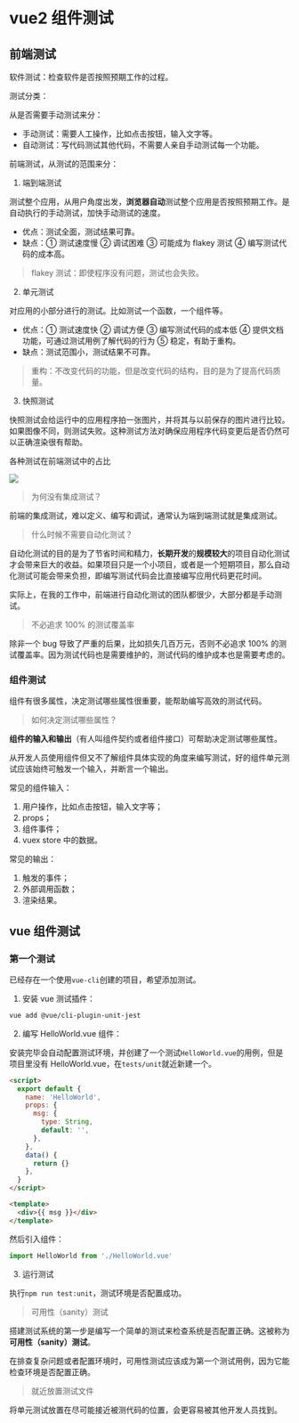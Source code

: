 # vue2 组件测试

## 前端测试

软件测试：检查软件是否按照预期工作的过程。

测试分类：

从是否需要手动测试来分：

- 手动测试：需要人工操作，比如点击按钮，输入文字等。
- 自动测试：写代码测试其他代码，不需要人亲自手动测试每一个功能。

前端测试，从测试的范围来分：

1. 端到端测试

测试整个应用，从用户角度出发，**浏览器自动**测试整个应用是否按照预期工作。是自动执行的手动测试，加快手动测试的速度。

- 优点：测试全面，测试结果可靠。
- 缺点：① 测试速度慢 ② 调试困难 ③ 可能成为 flakey 测试 ④ 编写测试代码的成本高。

> flakey 测试：即使程序没有问题，测试也会失败。

2. 单元测试

对应用的小部分进行的测试。比如测试一个函数，一个组件等。

- 优点：① 测试速度快 ② 调试方便 ③ 编写测试代码的成本低 ④ 提供文档功能，可通过测试用例了解代码的行为 ⑤ 稳定，有助于重构。
- 缺点：测试范围小，测试结果不可靠。

> 重构：不改变代码的功能，但是改变代码的结构，目的是为了提高代码质量。

3. 快照测试

快照测试会给运行中的应用程序拍一张图片，并将其与以前保存的图片进行比较。如果图像不同，则测试失败。这种测试方法对确保应用程序代码变更后是否仍然可以正确渲染很有帮助。

各种测试在前端测试中的占比

![](https://jsd.cdn.zzko.cn/gh/jackchoumine/jack-picture@master/front-end-test.png)

> 为何没有集成测试？

前端的集成测试，难以定义、编写和调试，通常认为端到端测试就是集成测试。

> 什么时候不需要自动化测试？

自动化测试的目的是为了节省时间和精力，**长期开发**的**规模较大**的项目自动化测试才会带来巨大的收益。如果项目只是一个小项目，或者是一个短期项目，那么自动化测试可能会带来负担，即编写测试代码会比直接编写应用代码更花时间。

实际上，在我的工作中，前端进行自动化测试的团队都很少，大部分都是手动测试。

> 不必追求 100% 的测试覆盖率

除非一个 bug 导致了严重的后果，比如损失几百万元，否则不必追求 100% 的测试覆盖率。因为测试代码也是需要维护的，测试代码的维护成本也是需要考虑的。

### 组件测试

组件有很多属性，决定测试哪些属性很重要，能帮助编写高效的测试代码。

> 如何决定测试哪些属性？

**组件的输入和输出**（有人叫组件契约或者组件接口）可帮助决定测试哪些属性。

从开发人员使用组件但又不了解组件具体实现的角度来编写测试，好的组件单元测试应该始终可触发一个输入，并断言一个输出。

常见的组件输入：

1. 用户操作，比如点击按钮，输入文字等；
2. props；
3. 组件事件；
4. vuex store 中的数据。

常见的输出：

1. 触发的事件；
2. 外部调用函数；
3. 渲染结果。

## vue 组件测试

### 第一个测试

已经存在一个使用`vue-cli`创建的项目，希望添加测试。

1. 安装 vue 测试插件：

```bash
vue add @vue/cli-plugin-unit-jest
```

2. 编写 HelloWorld.vue 组件：

安装完毕会自动配置测试环境，并创建了一个测试`HelloWorld.vue`的用例，但是项目里没有 HelloWorld.vue，在`tests/unit`就近新建一个。

```html
<script>
  export default {
    name: 'HelloWorld',
    props: {
      msg: {
        type: String,
        default: '',
      },
    },
    data() {
      return {}
    },
  }
</script>

<template>
  <div>{{ msg }}</div>
</template>
```

然后引入组件：

```js
import HelloWorld from './HelloWorld.vue'
```

3. 运行测试

执行`npm run test:unit`，测试环境是否配置成功。

> 可用性（sanity）测试

搭建测试系统的第一步是编写一个简单的测试来检查系统是否配置正确。这被称为**可用性（sanity）测试**。

在排查复杂问题或者配置环境时，可用性测试应该成为第一个测试用例，因为它能检查环境是否配置正确。

> 就近放置测试文件

将单元测试放置在尽可能接近被测代码的位置，会更容易被其他开发人员找到。
